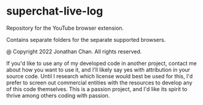 # superchat-live-log
Repository for the YouTube browser extension.

Contains separate folders for the separate supported browsers.

@ Copyright 2022 Jonathan Chan. All rights reserved.

If you'd like to use any of my developed code in another project, contact me about how you want to use it, and I'll likely say yes with attribution in your source code. Until I research which license would best be used for this, I'd prefer to screen out commercial entities with the resources to develop any of this code themselves. This is a passion project, and I'd like its spirit to thrive among others coding with passion.